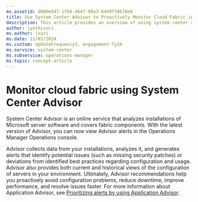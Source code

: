 ```yaml
---
ms.assetid: d080e947-1fb9-4647-99a3-6449f39676e6
title: Use System Center Advisor to Proactively Monitor Cloud Fabric in System Center Operations Manager
description: This article provides an overview of using system center advisor to proactively monitor cloud fabric
author: jyothisuri
ms.author: jsuri
ms.date: 11/01/2024
ms.custom: UpdateFrequency3, engagement-fy24
ms.service: system-center
ms.subservice: operations-manager
ms.topic: concept-article
---
```


# Monitor cloud fabric using System Center Advisor



System Center Advisor is an online service that analyzes installations of Microsoft server software and covers fabric components. With the latest version of Advisor, you can now view Advisor alerts in the Operations Manager Operations console.

Advisor collects data from your installations, analyzes it, and generates alerts that identify potential issues (such as missing security patches) or deviations from identified best practices regarding configuration and usage. Advisor also provides both current and historical views of the configuration of servers in your environment. Ultimately, Advisor recommendations help you proactively avoid configuration problems, reduce downtime, improve performance, and resolve issues faster. For more information about Application Advisor, see [Prioritizing alerts by using Application Advisor](manage-prioritizing-alerts-using-application-advisor.md).
